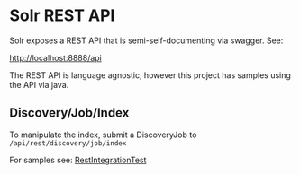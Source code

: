 Solr REST API
==============

Solr exposes a REST API that is semi-self-documenting via swagger.  See:

  [http://localhost:8888/api](http://localhost:8888/api)

The REST API is language agnostic, however this project has samples
using the API via java.


Discovery/Job/Index
-------------------
To manipulate the index, submit a DiscoveryJob to <code>/api/rest/discovery/job/index</code>

For samples see: [RestIntegrationTest](../src/test/java/voyager/quickstart/discovery/RestIntegrationTest.java)






